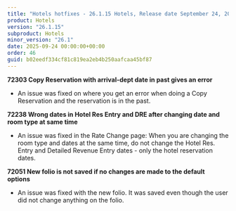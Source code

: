 ```yaml
---
title: "Hotels hotfixes - 26.1.15 Hotels, Release date September 24, 2025 - Hotfixes"
product: Hotels
version: "26.1.15"
subproduct: Hotels
minor_version: "26.1"
date: 2025-09-24 00:00:00+00:00
order: 46
guid: b02eedf334cf81c819ea2eb4b250aafcaa45bf87
---
```


<strong>72303 Copy Reservation with arrival-dept date in past gives an error</strong>
<ul><li>An issue was fixed on where you get an error when doing a Copy Reservation and the reservation is in the past.</li></ul>
<strong>72238 Wrong dates in Hotel Res Entry and DRE after changing date and room type at same time</strong>
<ul><li>An issue was fixed in the Rate Change page: When you are changing the room type and dates at the same time, do not change the Hotel Res. Entry and Detailed Revenue Entry dates - only the hotel reservation dates.</li></ul>
<strong>72051 New folio is not saved if no changes are made to the default options</strong>
<ul><li>An issue was fixed with the new folio. It was saved even though the user did not change anything on the folio.</li></ul>
